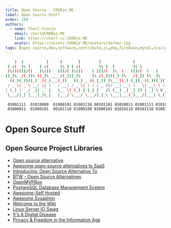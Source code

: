 ```yaml
---
title: Open Source - CRONje.ME
label: Open Source Stuff
order: 100
authors:
  - name: Charl Cronje
    email: charl@CRONje.ME
    link: https://charl-cv.CRONje.ME
    avatar: https://assets.CRONje.ME/avatars/darker.jpg
tags: [open source,dev,software,contribute,js,php,firebase,mysql,oracle,log]
---
```


```sh
    )  (          )     (       )        (              (                  *         
 ( /(  )\ )    ( /(     )\ ) ( /(        )\ )  (        )\ )             (  `        
 )\())(()/((   )\())   (()/( )\())    ( (()/(  )\  (   (()/(  (   (   (  )\))(  (    
((_)\  /(_))\ ((_)\ ___ /(_)|(_)\     )\ /(_)|((_) )\   /(_)) )\  )\  )\((_)()\ )\   
  ((_)(_))((_) _((_)___(_))   ((_) _ ((_|_)) )\___((_) (_))_ ((_)((_)((_|_()((_|(_)  
 / _ \| _ \ __| \| |   / __| / _ \| | | | _ ((/ __| __| |   \| __\ \ / /|  \/  | __| 
| (_) |  _/ _|| .` |   \__ \| (_) | |_| |   /| (__| _| _| |) | _| \ V / | |\/| | _|  
 \___/|_| |___|_|\_|   |___/ \___/ \___/|_|_\ \___|___(_)___/|___| \_(_)|_|  |_|___| 
                                                                                     
 01001111  01010000  01000101 01001110 00101101 01010011 01001111 01010101 01010010 
 01000011  01000101  00101110 01000100 01000101 01010110 00101110 01001101 01000101  
```

# Open Source Stuff

## Open Source Project Libraries 

- [Open source alternative](https://www.opensourcealternative.to)
- [Awesome open-source alternatives to SaaS](https://github.com/RunaCapital/awesome-oss-alternatives)
- [Introducing: Open Source Alternative To](https://www.crowd.dev/post/introducing-opensource-alternative-to)
- [BTW - Open Source Alternatives](https://www.btw.so/open-source-alternatives)
- [OpenMVPBox](https://github.com/Jazys/OpenMVPBox)
- [PostgreSQL Database Management System](https://github.com/postgres/postgres)
- [Awesome-Self Hosted](Awesome-Selfhosted)
- [Awesome Sysadmin](https://github.com/awesome-foss/awesome-sysadmin)
- [Welcome to the Wiki](https://wiki.r-selfhosted.com/)
- [Linux Server IO Swag](https://docs.linuxserver.io/general/swag)
- [It's A Digital Disease](https://www.reddit.com/r/DataHoarder/wiki/index)
- [Privacy & Freedom in the Information Age](https://www.reddit.com/r/privacy/wiki/index)
